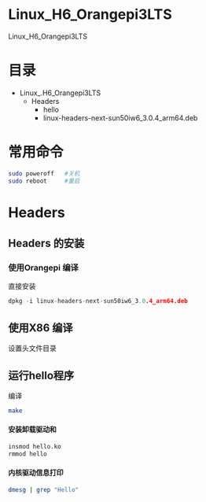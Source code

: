 

# Linux_H6_Orangepi3LTS

 Linux_H6_Orangepi3LTS



# 目录

* Linux_.H6_Orangepi3LTS
  * Headers
    * hello
    * linux-headers-next-sun50iw6_3.0.4_arm64.deb





# 常用命令

``` bash
sudo poweroff 	#关机
sudo reboot 	#重启
```



# Headers 

## Headers 的安装

### 使用Orangepi 编译

直接安装

```c
dpkg -i linux-headers-next-sun50iw6_3.0.4_arm64.deb
```

## 使用X86 编译

设置头文件目录

## 运行hello程序

编译

```bash
make
```

#### 安装卸载驱动和

```bash
insmod hello.ko
rmmod hello
```

#### 内核驱动信息打印

```bash
dmesg | grep "Hello"
```

